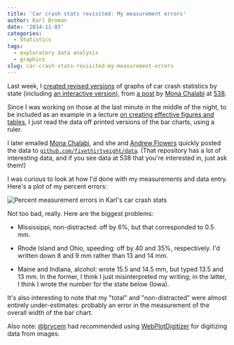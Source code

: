 ```yaml
---
title: 'Car crash stats revisited: My measurement errors'
author: Karl Broman
date: '2014-11-03'
categories:
  - Statistics
tags:
  - exploratory data analysis
  - graphics
slug: car-crash-stats-revisited-my-measurement-errors
---
```


Last week, I [created revised versions](http://kbroman.org/blog/2014/10/29/improved-graphs-of-car-crash-stats/) of graphs of car crash statistics by state (including [an interactive version](https://www.biostat.wisc.edu/~kbroman/D3/car_crashes/)), from [a post](http://fivethirtyeight.com/datalab/which-state-has-the-worst-drivers/) by [Mona Chalabi](http://fivethirtyeight.com/contributors/mona-chalabi/) at [538](http://fivethirtyeight.com/).

Since I was working on those at the last minute in the middle of the night, to be included as an example in a lecture [on creating effective figures and tables](https://www.biostat.wisc.edu/~kbroman/presentations/graphs_MDPhD2014.pdf), I just read the data off printed versions of the bar charts, using a ruler.

I later emailed [Mona Chalabi](http://fivethirtyeight.com/contributors/mona-chalabi), and she and [Andrew Flowers](http://fivethirtyeight.com/contributors/andrew-flowers/) quickly posted the data to [`github.com/fivethirtyeight/data`](https://github.com/fivethirtyeight/data/tree/master/bad-drivers). (That repository has a lot of interesting data, and if you see data at 538 that you're interested in, just ask them!)

I was curious to look at how I'd done with my measurements and data entry. Here's a plot of my percent errors:

![Percent measurement errors in Karl's car crash stats](https://kbroman.files.wordpress.com/2014/11/crashstats_errors.png)

Not too bad, really. Here are the biggest problems:

  * Mississippi, non-distracted: off by 6%, but that corresponded to 0.5 mm.

  * Rhode Island and Ohio, speeding: off by 40 and 35%, respectively. I'd written down 8 and 9 mm rather than 13 and 14 mm.

  * Maine and Indiana, alcohol: wrote 15.5 and 14.5 mm, but typed 13.5 and 13 mm. In the former, I think I just misinterpreted my writing; in the latter, I think I wrote the number for the state below (Iowa).

It's also interesting to note that my "total" and "non-distracted" were almost entirely under-estimates: probably an error in the measurement of the overall width of the bar chart.

Also note: [@brycem](https://twitter.com/brycem) had recommended using [WebPlotDigitizer](http://arohatgi.info/WebPlotDigitizer/) for digitizing data from images.
